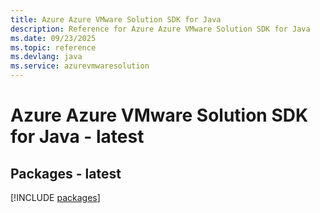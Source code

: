 ```yaml
---
title: Azure Azure VMware Solution SDK for Java
description: Reference for Azure Azure VMware Solution SDK for Java
ms.date: 09/23/2025
ms.topic: reference
ms.devlang: java
ms.service: azurevmwaresolution
---
```

# Azure Azure VMware Solution SDK for Java - latest
## Packages - latest
[!INCLUDE [packages](azure-vmware-solution-index.md)]